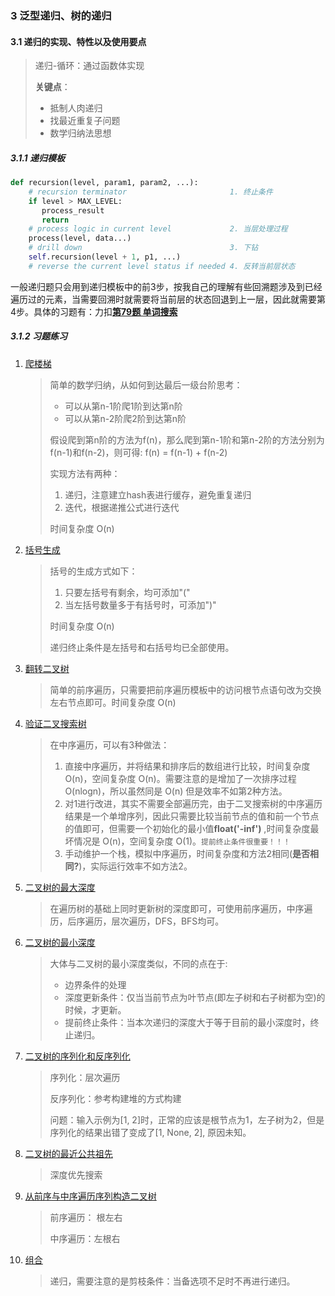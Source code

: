 ### 3 泛型递归、树的递归

#### 3.1 递归的实现、特性以及使用要点

> 递归-循环：通过函数体实现
>
> **关键点**：
>
> - 抵制人肉递归
> - 找最近重复子问题
> - 数学归纳法思想

##### 3.1.1 递归模板

```python
def recursion(level, param1, param2, ...): 
    # recursion terminator                       1. 终止条件
    if level > MAX_LEVEL: 
	   process_result 
	   return 
    # process logic in current level             2. 当层处理过程 
    process(level, data...) 
    # drill down                                 3. 下钻
    self.recursion(level + 1, p1, ...) 
    # reverse the current level status if needed 4. 反转当前层状态
```

一般递归题只会用到递归模板中的前3步，按我自己的理解有些回溯题涉及到已经遍历过的元素，当需要回溯时就需要将当前层的状态回退到上一层，因此就需要第4步。具体的习题有：力扣[**第79题 单词搜索**](https://leetcode-cn.com/problems/word-search/)

##### 3.1.2 习题练习

1. [爬楼梯](https://leetcode-cn.com/problems/climbing-stairs/submissions/)

   > 简单的数学归纳，从如何到达最后一级台阶思考：
   >
   > - 可以从第n-1阶爬1阶到达第n阶
   > - 可以从第n-2阶爬2阶到达第n阶
   >
   > 假设爬到第n阶的方法为f(n)，那么爬到第n-1阶和第n-2阶的方法分别为f(n-1)和f(n-2)，则可得: f(n) = f(n-1) + f(n-2)
   >
   > 实现方法有两种：
   >
   > 1. 递归，注意建立hash表进行缓存，避免重复递归
   > 2. 迭代，根据递推公式进行迭代
   >
   > 时间复杂度 O(n)

2. [括号生成](https://leetcode-cn.com/problems/generate-parentheses/)

   > 括号的生成方式如下：
   >
   > 1. 只要左括号有剩余，均可添加"("
   > 2. 当左括号数量多于有括号时，可添加")"
   >
   > 时间复杂度 O(n)
   >
   > 递归终止条件是左括号和右括号均已全部使用。

3. [翻转二叉树](https://leetcode-cn.com/problems/invert-binary-tree/submissions/)

   > 简单的前序遍历，只需要把前序遍历模板中的访问根节点语句改为交换左右节点即可。时间复杂度 O(n)

4. [验证二叉搜索树](https://leetcode-cn.com/problems/validate-binary-search-tree/submissions/)

   > 在中序遍历，可以有3种做法：
   >
   > 1. 直接中序遍历，并将结果和排序后的数组进行比较，时间复杂度 O(n)，空间复杂度 O(n)。需要注意的是增加了一次排序过程 O(nlogn)，所以虽然同是 O(n) 但是效率不如第2种方法。
   > 2. 对1进行改进，其实不需要全部遍历完，由于二叉搜索树的中序遍历结果是一个单增序列，因此只需要比较当前节点的值和前一个节点的值即可，但需要一个初始化的最小值**float('-inf')** ,时间复杂度最坏情况是 O(n)，空间复杂度 O(1)。`提前终止条件很重要！！！`
   > 3. 手动维护一个栈，模拟中序遍历，时间复杂度和方法2相同(**是否相同?**)，实际运行效率不如方法2。

5. [二叉树的最大深度](https://leetcode-cn.com/problems/maximum-depth-of-binary-tree/)

   > 在遍历树的基础上同时更新树的深度即可，可使用前序遍历，中序遍历，后序遍历，层次遍历，DFS，BFS均可。

6. [二叉树的最小深度](https://leetcode-cn.com/problems/minimum-depth-of-binary-tree/)

   > 大体与二叉树的最小深度类似，不同的点在于:
   >
   > - 边界条件的处理
   > - 深度更新条件：仅当当前节点为叶节点(即左子树和右子树都为空)的时候，才更新。
   > - 提前终止条件：当本次递归的深度大于等于目前的最小深度时，终止递归。

7. [二叉树的序列化和反序列化](https://leetcode-cn.com/problems/serialize-and-deserialize-binary-tree/)

   > 序列化：层次遍历
   >
   > 反序列化：参考构建堆的方式构建
   >
   > 问题：输入示例为[1, 2]时，正常的应该是根节点为1，左子树为2，但是序列化的结果出错了变成了[1, None, 2], 原因未知。

8. [二叉树的最近公共祖先](https://leetcode-cn.com/problems/lowest-common-ancestor-of-a-binary-tree/)

   > 深度优先搜索

9. [从前序与中序遍历序列构造二叉树](https://leetcode-cn.com/problems/construct-binary-tree-from-preorder-and-inorder-traversal/)

   > 前序遍历： 根左右
   >
   > 中序遍历：左根右

10. [组合](https://leetcode-cn.com/problems/combinations/)

    > 递归，需要注意的是剪枝条件：当备选项不足时不再进行递归。



